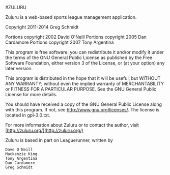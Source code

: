 #ZULURU

Zuluru is a web-based sports league management application.

Copyright 2011-2014 Greg Schmidt

Portions copyright 2002 David O'Neill
Portions copyright 2005 Dan Cardamore
Portions copyright 2007 Tony Argentina

This program is free software: you can redistribute it and/or modify
it under the terms of the GNU General Public License as published by
the Free Software Foundation, either version 3 of the License, or
(at your option) any later version.

This program is distributed in the hope that it will be useful,
but WITHOUT ANY WARRANTY; without even the implied warranty of
MERCHANTABILITY or FITNESS FOR A PARTICULAR PURPOSE.  See the
GNU General Public License for more details.

You should have received a copy of the GNU General Public License
along with this program.  If not, see <http://www.gnu.org/licenses/>.
The license is located in gpl-3.0.txt.

For more information about Zuluru or to contact the author, visit
[http://zuluru.org/](http://zuluru.org/)

Zuluru is based in part on Leaguerunner, written by

	Dave O'Neill
	Mackenzie King
	Tony Argentina
	Dan Cardamore
	Greg Schmidt
